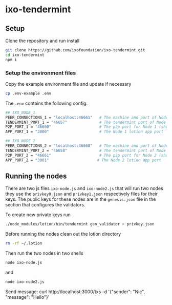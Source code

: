 # ixo-tendermint

## Setup
Clone the repository and run install

```sh
git clone https://github.com/ixofoundation/ixo-tendermint.git
cd ixo-tendermint
npm i
```

### Setup the environment files

Copy the example environment file and update if necessary

```sh
cp .env-example .env
```

The `.env` contains the following config:
```sh
## IXO_NODE_1
PEER_CONNECTIONS_1 = "localhost:46661"   # The machine and port of Node 2
TENDERMINT_PORT_1 = "46657"              # The tendermint port of Node 1 See http://localhost:46657
P2P_PORT_1 = "46660"                     # The p2p port for Node 1 (should be the port configured in the PEER_CONNECTIONS of node 2)
APP_PORT_1 = "3000"                      # The Node 1 lotion app port

## IXO_NODE_2
PEER_CONNECTIONS_2 = "localhost:46660"   # The machine and port of Node 1
TENDERMINT_PORT_2 = "46658"              # The tendermint port of Node 2 See http://localhost:46658
P2P_PORT_2 = "46661"                     # The p2p port for Node 2 (should be the port configured in the PEER_CONNECTIONS of Node 1)
APP_PORT_2 = "3001"                     # The Node 2 lotion app port
```

## Running the nodes
There are two js files `ixo-node.js` and `ixo-node2.js` that will run two nodes they use the `privkey0.json` and `privkey1.json` respectively files for their keys.  The public keys for these nodes are in the `genesis.json` file in the section that configures the validators.

To create new private keys run 
```sh
./node_modules/lotion/bin/tendermint gen_validator > privkey.json
```

Before running the nodes clean out the lotion directory
```sh
rm -rf ~/.lotion
```

Then run the two nodes in two shells
```sh 
node ixo-node.js
```

and

```sh
node ixo-node2.js
```



Send message:
curl http://localhost:3000/txs -d '{"sender": "Nic", "message": "Hello"}'